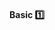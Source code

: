 <link rel="stylesheet" href="{{baseUrl}}/css/textbook.css">

<div class="website-content">

<div id="title">

#### Basic :one:

</div>

<div id="body">

<panel header="**Avoid Long Methods**" type="seamless" expanded>
  <include src="../../practices/avoidLongMethods/index.md#main" />
</panel>

<panel header="**Avoid Deep Nesting**" type="seamless" expanded>
  <include src="../../practices/avoidDeepNesting/index.md#main" />
</panel>

<panel header="**Avoid Complicated Expressions**" type="seamless" expanded>
  <include src="../../practices/avoidComplicatedExpressions/index.md#main" />
</panel>

<panel header="**Avoid Magic Numbers**" type="seamless" expanded>
  <include src="../../practices/avoidMagicNumbers/index.md#main" />
</panel>

<panel header="**Make the Code Obvious**" type="seamless" expanded>
  <include src="../../practices/makeCodeObvious/index.md#main" />
</panel>

</div>

<div id="extras">
</div>

</div>
